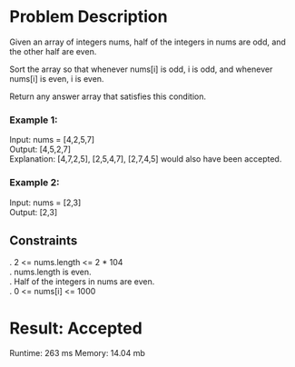 # Problem Description  
Given an array of integers nums, half of the integers in nums are odd, and the other half are even.  

Sort the array so that whenever nums[i] is odd, i is odd, and whenever nums[i] is even, i is even.  

Return any answer array that satisfies this condition.  

### Example 1:    
Input: nums = [4,2,5,7]  
Output: [4,5,2,7]  
Explanation: [4,7,2,5], [2,5,4,7], [2,7,4,5] would also have been accepted.  

### Example 2:  
Input: nums = [2,3]  
Output: [2,3]  

## Constraints  
. 2 <= nums.length <= 2 * 104  
. nums.length is even.  
. Half of the integers in nums are even.  
. 0 <= nums[i] <= 1000  

# Result: Accepted
Runtime: 263 ms
Memory: 14.04 mb

